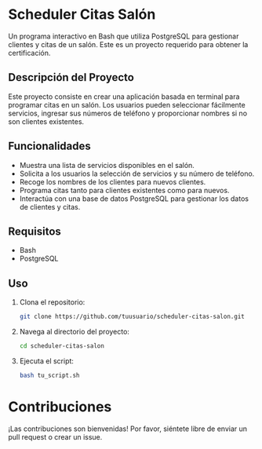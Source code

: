 # Scheduler Citas Salón  

Un programa interactivo en Bash que utiliza PostgreSQL para gestionar clientes y citas de un salón. Este es un proyecto requerido para obtener la certificación.  

## Descripción del Proyecto  

Este proyecto consiste en crear una aplicación basada en terminal para programar citas en un salón. Los usuarios pueden seleccionar fácilmente servicios, ingresar sus números de teléfono y proporcionar nombres si no son clientes existentes.  

## Funcionalidades  

- Muestra una lista de servicios disponibles en el salón.  
- Solicita a los usuarios la selección de servicios y su número de teléfono.  
- Recoge los nombres de los clientes para nuevos clientes.  
- Programa citas tanto para clientes existentes como para nuevos.  
- Interactúa con una base de datos PostgreSQL para gestionar los datos de clientes y citas.  

## Requisitos  

- Bash  
- PostgreSQL  

## Uso  

1. Clona el repositorio:  
   ```bash  
   git clone https://github.com/tuusuario/scheduler-citas-salon.git

2. Navega al directorio del proyecto:
   ```bash
   cd scheduler-citas-salon

3. Ejecuta el script:
   ```bash
   bash tu_script.sh

# Contribuciones
¡Las contribuciones son bienvenidas! Por favor, siéntete libre de enviar un pull request o crear un issue.
